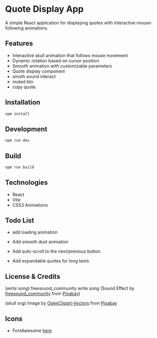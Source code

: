 # Quote Display App

A simple React application for displaying quotes with interactive mouse-following animations.

## Features

- Interactive skull animation that follows mouse movement
- Dynamic rotation based on cursor position
- Smooth animation with customizable parameters
- Quote display component
- smoth sound interact
- muted btn
- copy quote

## Installation

```bash
npm install
```

## Development

```bash
npm run dev
```

## Build

```bash
npm run build
```

## Technologies

- React
- Vite
- CSS3 Animations

## Todo List
- add loading animation

- Add smooth dust animation

- Add auto-scroll to the next/previous button

- Add expandable quotes for long texts

## License & Credits
(_wirte song_)
freesound_community write song (Sound Effect by <a href="https://pixabay.com/users/freesound_community-46691455/?utm_source=link-attribution&utm_medium=referral&utm_campaign=music&utm_content=38629">freesound_community</a> from <a href="https://pixabay.com/sound-effects//?utm_source=link-attribution&utm_medium=referral&utm_campaign=music&utm_content=38629">Pixabay</a>)

(_skull svg_)
Image by <a href="https://pixabay.com/users/openclipart-vectors-30363/?utm_source=link-attribution&utm_medium=referral&utm_campaign=image&utm_content=2028284">OpenClipart-Vectors</a> from <a href="https://pixabay.com//?utm_source=link-attribution&utm_medium=referral&utm_campaign=image&utm_content=2028284">Pixabay</a>

## Icons

- FontAwesome <a href="https://fontawesome.com/"> here </a>